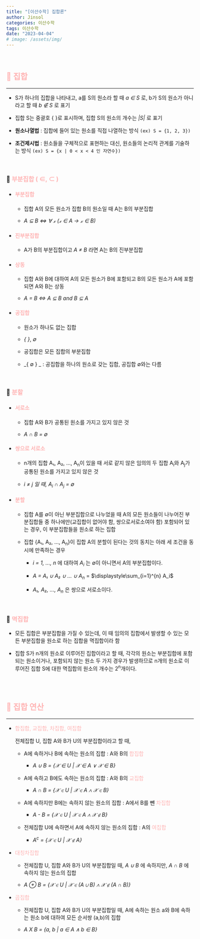 ```yaml
---
title: "[이산수학] 집합론"
author: Jinsol
categories: 이산수학
tags: 이산수학
date: "2023-04-04"
# image: /assets/img/
---
```


<br>

## <span style="color:#FFB4B4">🍋 집합</span>

<hr>

- S가 하나의 집합을 나타내고, a를 S의 원소라 할 때 _a ∈ S_ 로, b가 S의 원소가 아니라고 할 때 _b ∉ S_ 로 표기

- 집합 S는 중괄호 { }로 표시하며, 집합 S의 원소의 개수는 _|S|_ 로 표기

- **원소나열법** : 집합에 들어 있는 원소를 직접 나열하는 방식 `(ex) S = {1, 2, 3})`

- **조건제시법** : 원소들을 구체적으로 표현하는 대신, 원소들의 논리적 관계를 기술하는 방식 `(ex) S = {x | 0 < x < 4 인 자연수})`

<br>

### 🌱 <span style="color:#FFB4B4">부분집합 ( ∈, ⊂ )</span>

- #### <span style="color:#FFB4B4">부분집합</span>

    - 집합 A의 모든 원소가 집합 B의 원소일 때 A는 B의 부분집합

    - _A ⊆ B ⇔ ∀ 𝓍 (𝓍 ∈ A → 𝓍 ∈ B)_

- #### <span style="color:#FFB4B4">진부분집합</span>

    - A가 B의 부분집합이고 _A ≠ B_ 라면 A는 B의 진부분집합

- #### <span style="color:#FFB4B4">상동</span>

    - 집합 A와 B에 대하여 A의 모든 원소가 B에 포함되고 B의 모든 원소가 A에 포함되면 A와 B는 상동

    - _A = B ⇔ A ⊆ B and B ⊆ A_

- #### <span style="color:#FFB4B4">공집합</span>

    - 원소가 하나도 없는 집합

    - _{  }_, _∅_

    - 공집합은 모든 집합의 부분집합

    - _{ ∅ } _ : 공집합을 하나의 원소로 갖는 집합, 공집합 ∅와는 다름

<br>

### 🌱 <span style="color:#FFB4B4">분할</span>

- #### <span style="color:#FFB4B4">서로소</span>

    - 집합 A와 B가 공통된 원소를 가지고 있지 않은 것

    - _A ∩ B = ∅_

- #### <span style="color:#FFB4B4">쌍으로 서로소</span>

    - n개의 집합 A₁, A₂, ..., A<sub>n</sub>이 있을 때 서로 같지 않은 임의의 두 집합 A<sub>i</sub>와 A<sub>j</sub>가 공통된 원소를 가지고 있지 않은 것

    - _i ≠ j 일 때, A<sub>i</sub> ∩ A<sub>j</sub> = ∅_

- #### <span style="color:#FFB4B4">분할</span>

    - 집합 A를 ∅이 아닌 부분집합으로 나누었을 때 A의 모든 원소들이 나누어진 부분집합들 중 하나에만(교집합이 없어야 함, 쌍으로서로소여야 함) 포함되어 있는 경우, 이 부분집합들을 원소로 하는 집합

    - 집합 {A₁, A₂, ..., A<sub>n</sub>}이 집합 A의 분할이 된다는 것의 동치는 아래 세 조건을 동시에 만족하는 경우

        - _i = 1, ..., n_ 에 대하여 _A<sub>i</sub>_ 는 ∅이 아니면서 A의 부분집합이다.
        
        - _A = A₁ ∪ A₂ ∪ ... ∪ A<sub>n</sub>_ = $\displaystyle\sum_{i=1}^{n} A_i$

        - _A₁, A₂, ..., A<sub>n</sub>_ 은 쌍으로 서로소이다.

<br>

### 🌱 <span style="color:#FFB4B4">멱집합</span>

- 모든 집합은 부분집합을 가질 수 있는데, 이 때 임의의 집합에서 발생할 수 있는 모든 부분집합을 원소로 하는 집합을 멱집합이라 함

- 집합 S가 n개의 원소로 이루어진 집합이라고 할 때, 각각의 원소는 부분집합에 포함되는 원소이거나, 포함되지 않는 원소 두 가지 경우가 발생하므로 n개의 원소로 이루어진 집합 S에 대한 멱집합의 원소의 개수는 2<sup>n</sup>개이다.

<br>
<br>

## <span style="color:#FFB4B4">🍋 집합 연산</span>

<hr>

- <span style="color:#FFB4B4">합집합, 교집합, 차집합, 여집합</span>

    전체집합 U, 집합 A와 B가 U의 부분집합이라고 할 때,

    - A에 속하거나 B에 속하는 원소의 집합 : A와 B의 <span style="color:#FFB4B4">합집합</span>

        - _A ∪ B = {𝒳 ∈ U | 𝒳 ∈ A ∨ 𝒳 ∈ B}_

    - A에 속하고 B에도 속하는 원소의 집합 : A와 B의 <span style="color:#FFB4B4">교집합</span>

        - _A ∩ B = {𝒳 ∈ U | 𝒳 ∈ A ∧ 𝒳 ∈ B}_

    - A에 속하지만 B에는 속하지 않는 원소의 집합 : A에서 B를 뺀 <span style="color:#FFB4B4">차집합</span>
        
        - _A - B = {𝒳 ∈ U | 𝒳 ∈ A ∧ 𝒳 ∉ B}_

    - 전체집합 U에 속하면서 A에 속하지 않는 원소의 집합 : A의 <span style="color:#FFB4B4">여집합</span>

        - _A<sup>c</sup> = {𝒳 ∈ U | 𝒳 ∉ A}_

- <span style="color:#FFB4B4">대칭차집합</span>

    - 전체집합 U, 집합 A와 B가 U의 부분집합일 때, _A ∪ B_ 에 속하지만, _A ∩ B_ 에 속하지 않는 원소의 집합

    - _A ⊕ B = {𝒳 ∈ U | 𝒳 ∈ (A ∪ B) ∧ 𝒳 ∉ (A ∩ B)}_

- <span style="color:#FFB4B4">곱집합</span>

    - 전체집합 U, 집합 A와 B가 U의 부분집합일 때, A에 속하는 원소 a와 B에 속하는 원소 b에 대하여 모든 순서쌍 (a,b)의 집합

    - _A X B = {a, b | a ∈ A ∧ b ∈ B}_